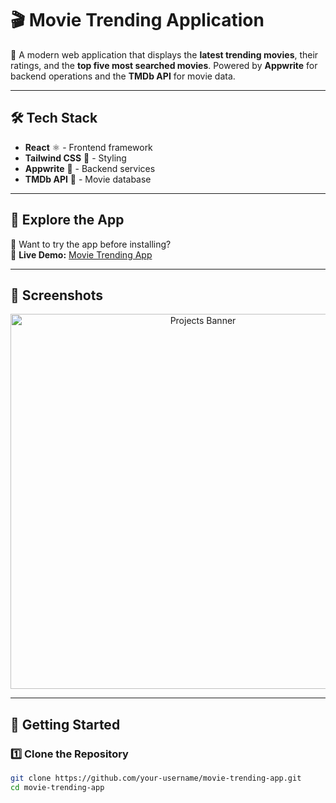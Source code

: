 # 🎬 Movie Trending Application  

🚀 A modern web application that displays the **latest trending movies**, their ratings, and the **top five most searched movies**. Powered by **Appwrite** for backend operations and the **TMDb API** for movie data.  

---

## 🛠 Tech Stack  
- **React** ⚛️ - Frontend framework  
- **Tailwind CSS** 🎨 - Styling  
- **Appwrite** 🔧 - Backend services  
- **TMDb API** 🎥 - Movie database  

---

## 🔗 Explore the App  

👀 Want to try the app before installing?  
🔗 **Live Demo:** [Movie Trending App](https://movies-app-4bz6.onrender.com)  

---

## 📸 Screenshots  

<p align="center">
  <a href="https://imgur.com/a/projects-banner-t5oIiXq">
    <img src="https://i.imgur.com/DNKhZOz.png" width="600" alt="Projects Banner">
  </a>
</p>

---

## 🚀 Getting Started  

### **1️⃣ Clone the Repository**  
```bash
git clone https://github.com/your-username/movie-trending-app.git
cd movie-trending-app



